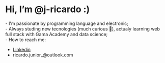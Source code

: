 <h1> Hi, I’m @j-ricardo :) </h1> 
<spam>- I'm passionate by programming language and electronic;</spam><br/>
<spam>- Always studing new tecnologies (much curious 👀), actualy learning web full stack with Gama Academy and data science;</spam><br/>
<spam>- How to reach me:</spam> <br/>
<ul>
<li><a href="https://www.linkedin.com/in/jricardo0293/">Linkedin</a></li>
<li>ricardo.junior_@outlook.com</li>
</ul>

<!---
j-ricardo/j-ricardo is a ✨ special ✨ repository because its `README.md` (this file) appears on your GitHub profile.
You can click the Preview link to take a look at your changes.
- 👋 Hi, I’m @j-ricardo
- 👀 I’m interested in programming language and electronic
- 🌱 I’m currently learning web full stack and data science
- 💞️ I’m looking to collaborate on ...
- 📫 How to reach me ...
--->
